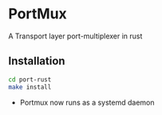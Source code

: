# PortMux
A Transport layer port-multiplexer in rust

## Installation 
```bash
cd port-rust
make install
```
- Portmux now runs as a systemd daemon 